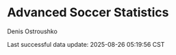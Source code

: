 # Advanced Soccer Statistics
Denis Ostroushko

<!-- gfm -->

Last successful data update: 2025-08-26 05:19:56 CST
